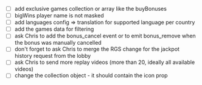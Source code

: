 - [ ] add exclusive games collection or array like the buyBonuses
- [ ] bigWins player name is not masked
- [ ] add languages config => translation for supported language per country
- [ ] add the games data for filtering
- [ ] ask Chris to add the bonus_cancel event or to emit bonus_remove when the bonus was manually cancelled
- [ ] don't forget to ask Chris to merge the RGS change for the jackpot history request from the lobby
- [ ] ask Chris to send more replay videos (more than 20, ideally all available videos)
- [ ] change the collection object - it should contain the icon prop